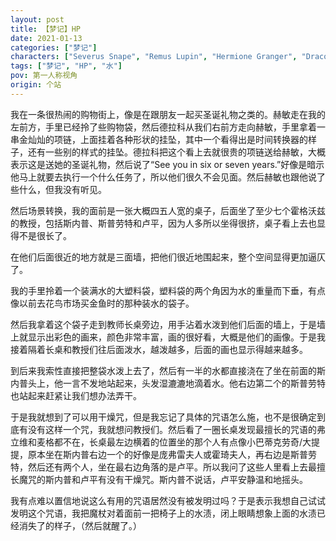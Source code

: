 ```yaml
---
layout: post
title: 【梦记】HP
date: 2021-01-13
categories: ["梦记"]
characters: ["Severus Snape", "Remus Lupin", "Hermione Granger", "Draco Malfoy"]
tags: ["梦记", "HP", "水"]
pov: 第一人称视角
origin: 个站
---
```


我在一条很热闹的购物街上，像是在跟朋友一起买圣诞礼物之类的。赫敏走在我的左前方，手里已经拎了些购物袋，然后德拉科从我们右前方走向赫敏，手里拿着一串金灿灿的项链，上面挂着各种形状的挂坠，其中一个看得出是时间转换器的样子，还有一些别的样式的挂坠。德拉科把这个看上去就很贵的项链送给赫敏，大概表示这是送她的圣诞礼物，然后说了“See you in six or seven years.”好像是暗示他马上就要去执行一个什么任务了，所以他们很久不会见面。然后赫敏也跟他说了些什么，但我没有听见。

然后场景转换，我的面前是一张大概四五人宽的桌子，后面坐了至少七个霍格沃兹的教授，包括斯内普、斯普劳特和卢平，因为人多所以坐得很挤，桌子看上去也显得不是很长了。

在他们后面很近的地方就是三面墙，把他们很近地围起来，整个空间显得更加逼仄了。

我的手里拎着一个装满水的大塑料袋，塑料袋的两个角因为水的重量而下垂，有点像以前去花鸟市场买金鱼时的那种装水的袋子。

然后我拿着这个袋子走到教师长桌旁边，用手沾着水泼到他们后面的墙上，于是墙上就显示出彩色的画来，颜色非常丰富，画的很好看，大概是他们的画像。于是我接着隔着长桌和教授们往后面泼水，越泼越多，后面的画也显示得越来越多。

到后来我索性直接把整袋水泼上去了，然后有一半的水都直接浇在了坐在前面的斯内普头上，他一言不发地站起来，头发湿漉漉地滴着水。他右边第二个的斯普劳特也站起来赶紧让我们想办法弄干。

于是我就想到了可以用干燥咒，但是我忘记了具体的咒语怎么施，也不是很确定到底有没有这样一个咒，我就想问教授们。然后看了一圈长桌发现最擅长的咒语的弗立维和麦格都不在，长桌最左边横着的位置坐的那个人有点像小巴蒂克劳奇/大提提，原本坐在斯内普右边一个的好像是庞弗雷夫人或霍琦夫人，再右边是斯普劳特，然后还有两个人，坐在最右边角落的是卢平。所以我问了这些人里看上去最擅长魔咒的斯内普和卢平有没有干燥咒。斯内普不说话，卢平安静温和地摇头。

我有点难以置信地说这么有用的咒语居然没有被发明过吗？于是表示我想自己试试发明这个咒语，我把魔杖对着面前一把椅子上的水渍，闭上眼睛想象上面的水渍已经消失了的样子，（然后就醒了。）
